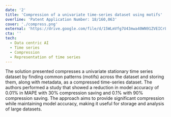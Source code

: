 ```yaml
---
date: '2'
title: 'Compression of a univariate time-series dataset using motifs'
overline: 'Patent Application Number: 18/160,063'
cover: './compress.png'
external: 'https://drive.google.com/file/d/15WLmVfg7U43mwa40WN91ZVEICrL_uIzc/view?usp=sharing'
cta: ''
tech:
  - Data centric AI
  - Time series
  - Compression
  - Representation of time series
---
```


The solution presented compresses a univariate stationary time series dataset by finding common patterns (motifs) across the dataset and storing them, along with metadata, as a compressed time-series dataset. The authors performed a study that showed a reduction in model accuracy of 0.01% in MAPE with 30% compression saving and 0.1% with 90% compression saving. The approach aims to provide significant compression while maintaining model accuracy, making it useful for storage and analysis of large datasets.
